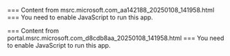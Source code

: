 === Content from msrc.microsoft.com_aa142188_20250108_141958.html ===
You need to enable JavaScript to run this app.

=== Content from portal.msrc.microsoft.com_d8cdb8aa_20250108_141958.html ===
You need to enable JavaScript to run this app.
